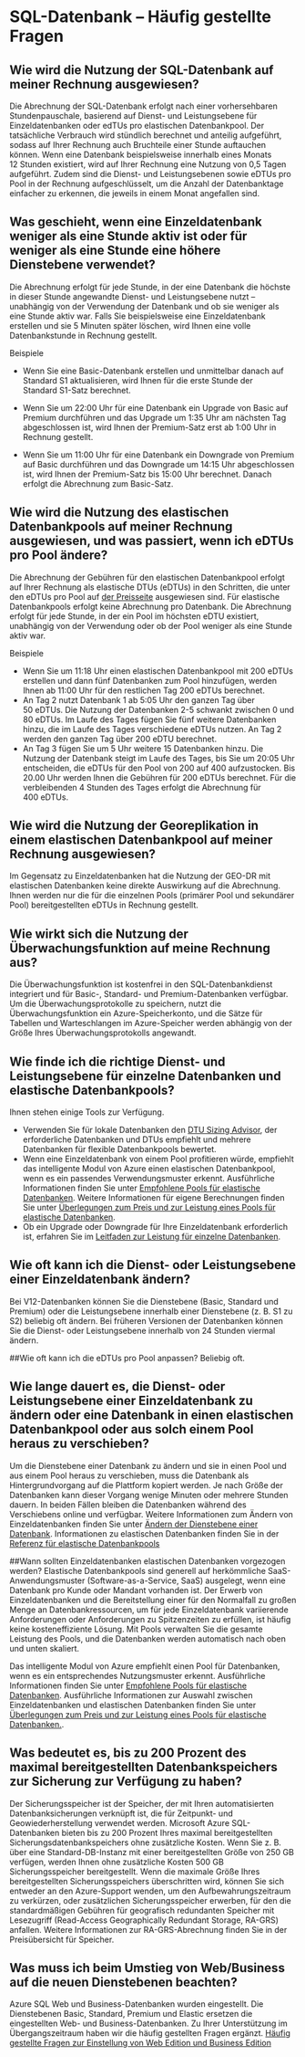 <properties 
   pageTitle="Azure SQL-Datenbank – Häufig gestellte Fragen" 
   description="Antworten auf häufig gestellte Fragen von Kunden zu Cloud-Datenbanken, zur Azure SQL-Datenbank, das Microsoft Managementsystem für relationale Datenbanken (RDBMS) und Database as a Service in der Cloud." 
   services="sql-database" 
   documentationCenter="" 
   authors="jeffgoll" 
   manager="jeffreyg" 
   editor="monicar"/>

<tags
   ms.service="sql-database"
   ms.devlang="NA"
   ms.topic="article"
   ms.tgt_pltfrm="NA"
   ms.workload="data-management" 
   ms.date="11/11/2015"
   ms.author="jeffreyg"/>

# SQL-Datenbank – Häufig gestellte Fragen

## Wie wird die Nutzung der SQL-Datenbank auf meiner Rechnung ausgewiesen? 
Die Abrechnung der SQL-Datenbank erfolgt nach einer vorhersehbaren Stundenpauschale, basierend auf Dienst- und Leistungsebene für Einzeldatenbanken oder edTUs pro elastischen Datenbankpool. Der tatsächliche Verbrauch wird stündlich berechnet und anteilig aufgeführt, sodass auf Ihrer Rechnung auch Bruchteile einer Stunde auftauchen können. Wenn eine Datenbank beispielsweise innerhalb eines Monats 12 Stunden existiert, wird auf Ihrer Rechnung eine Nutzung von 0,5 Tagen aufgeführt. Zudem sind die Dienst- und Leistungsebenen sowie eDTUs pro Pool in der Rechnung aufgeschlüsselt, um die Anzahl der Datenbanktage einfacher zu erkennen, die jeweils in einem Monat angefallen sind.

## Was geschieht, wenn eine Einzeldatenbank weniger als eine Stunde aktiv ist oder für weniger als eine Stunde eine höhere Dienstebene verwendet?
Die Abrechnung erfolgt für jede Stunde, in der eine Datenbank die höchste in dieser Stunde angewandte Dienst- und Leistungsebene nutzt – unabhängig von der Verwendung der Datenbank und ob sie weniger als eine Stunde aktiv war. Falls Sie beispielsweise eine Einzeldatenbank erstellen und sie 5 Minuten später löschen, wird Ihnen eine volle Datenbankstunde in Rechnung gestellt.

Beispiele
	
- Wenn Sie eine Basic-Datenbank erstellen und unmittelbar danach auf Standard S1 aktualisieren, wird Ihnen für die erste Stunde der Standard S1-Satz berechnet.

- Wenn Sie um 22:00 Uhr für eine Datenbank ein Upgrade von Basic auf Premium durchführen und das Upgrade um 1:35 Uhr am nächsten Tag abgeschlossen ist, wird Ihnen der Premium-Satz erst ab 1:00 Uhr in Rechnung gestellt.

- Wenn Sie um 11:00 Uhr für eine Datenbank ein Downgrade von Premium auf Basic durchführen und das Downgrade um 14:15 Uhr abgeschlossen ist, wird Ihnen der Premium-Satz bis 15:00 Uhr berechnet. Danach erfolgt die Abrechnung zum Basic-Satz.

## Wie wird die Nutzung des elastischen Datenbankpools auf meiner Rechnung ausgewiesen, und was passiert, wenn ich eDTUs pro Pool ändere?
Die Abrechnung der Gebühren für den elastischen Datenbankpool erfolgt auf Ihrer Rechnung als elastische DTUs (eDTUs) in den Schritten, die unter den eDTUs pro Pool auf [der Preisseite](https://azure.microsoft.com/pricing/details/sql-database/) ausgewiesen sind. Für elastische Datenbankpools erfolgt keine Abrechnung pro Datenbank. Die Abrechnung erfolgt für jede Stunde, in der ein Pool im höchsten eDTU existiert, unabhängig von der Verwendung oder ob der Pool weniger als eine Stunde aktiv war.

Beispiele

- Wenn Sie um 11:18 Uhr einen elastischen Datenbankpool mit 200 eDTUs erstellen und dann fünf Datenbanken zum Pool hinzufügen, werden Ihnen ab 11:00 Uhr für den restlichen Tag 200 eDTUs berechnet.
- An Tag 2 nutzt Datenbank 1 ab 5:05 Uhr den ganzen Tag über 50 eDTUs. Die Nutzung der Datenbanken 2-5 schwankt zwischen 0 und 80 eDTUs. Im Laufe des Tages fügen Sie fünf weitere Datenbanken hinzu, die im Laufe des Tages verschiedene eDTUs nutzen. An Tag 2 werden den ganzen Tag über 200 eDTU berechnet. 
- An Tag 3 fügen Sie um 5 Uhr weitere 15 Datenbanken hinzu. Die Nutzung der Datenbank steigt im Laufe des Tages, bis Sie um 20:05 Uhr entscheiden, die eDTUs für den Pool von 200 auf 400 aufzustocken. Bis 20.00 Uhr werden Ihnen die Gebühren für 200 eDTUs berechnet. Für die verbleibenden 4 Stunden des Tages erfolgt die Abrechnung für 400 eDTUs. 

## Wie wird die Nutzung der Georeplikation in einem elastischen Datenbankpool auf meiner Rechnung ausgewiesen?
Im Gegensatz zu Einzeldatenbanken hat die Nutzung der GEO-DR mit elastischen Datenbanken keine direkte Auswirkung auf die Abrechnung. Ihnen werden nur die für die einzelnen Pools (primärer Pool und sekundärer Pool) bereitgestellten eDTUs in Rechnung gestellt.

## Wie wirkt sich die Nutzung der Überwachungsfunktion auf meine Rechnung aus? 
Die Überwachungsfunktion ist kostenfrei in den SQL-Datenbankdienst integriert und für Basic-, Standard- und Premium-Datenbanken verfügbar. Um die Überwachungsprotokolle zu speichern, nutzt die Überwachungsfunktion ein Azure-Speicherkonto, und die Sätze für Tabellen und Warteschlangen im Azure-Speicher werden abhängig von der Größe Ihres Überwachungsprotokolls angewandt.

## Wie finde ich die richtige Dienst- und Leistungsebene für einzelne Datenbanken und elastische Datenbankpools? 
Ihnen stehen einige Tools zur Verfügung.

- Verwenden Sie für lokale Datenbanken den [DTU Sizing Advisor](http://dtucalculator.azurewebsites.net/), der erforderliche Datenbanken und DTUs empfiehlt und mehrere Datenbanken für flexible Datenbankpools bewertet.
- Wenn eine Einzeldatenbank von einem Pool profitieren würde, empfiehlt das intelligente Modul von Azure einen elastischen Datenbankpool, wenn es ein passendes Verwendungsmuster erkennt. Ausführliche Informationen finden Sie unter [Empfohlene Pools für elastische Datenbanken](sql-database-elastic-pool-portal.md#recommended-elastic-database-pools). Weitere Informationen für eigene Berechnungen finden Sie unter [Überlegungen zum Preis und zur Leistung eines Pools für elastische Datenbanken](sql-database-elastic-pool-guidance.md).
- Ob ein Upgrade oder Downgrade für Ihre Einzeldatenbank erforderlich ist, erfahren Sie im [Leitfaden zur Leistung für einzelne Datenbanken](sql-database-performance-guidance.md).

## Wie oft kann ich die Dienst- oder Leistungsebene einer Einzeldatenbank ändern? 
Bei V12-Datenbanken können Sie die Dienstebene (Basic, Standard und Premium) oder die Leistungsebene innerhalb einer Dienstebene (z. B. S1 zu S2) beliebig oft ändern. Bei früheren Versionen der Datenbanken können Sie die Dienst- oder Leistungsebene innerhalb von 24 Stunden viermal ändern.

##Wie oft kann ich die eDTUs pro Pool anpassen? 
Beliebig oft.

## Wie lange dauert es, die Dienst- oder Leistungsebene einer Einzeldatenbank zu ändern oder eine Datenbank in einen elastischen Datenbankpool oder aus solch einem Pool heraus zu verschieben? 
Um die Dienstebene einer Datenbank zu ändern und sie in einen Pool und aus einem Pool heraus zu verschieben, muss die Datenbank als Hintergrundvorgang auf die Plattform kopiert werden. Je nach Größe der Datenbanken kann dieser Vorgang wenige Minuten oder mehrere Stunden dauern. In beiden Fällen bleiben die Datenbanken während des Verschiebens online und verfügbar. Weitere Informationen zum Ändern von Einzeldatenbanken finden Sie unter [Ändern der Dienstebene einer Datenbank](sql-database-scale-up.md). Informationen zu elastischen Datenbanken finden Sie in der [Referenz für elastische Datenbankpools](sql-database-elastic-pool-reference.md#latency-of-elastic-pool-operations)

##Wann sollten Einzeldatenbanken elastischen Datenbanken vorgezogen werden? 
Elastische Datenbankpools sind generell auf herkömmliche SaaS-Anwendungsmuster (Software-as-a-Service, SaaS) ausgelegt, wenn eine Datenbank pro Kunde oder Mandant vorhanden ist. Der Erwerb von Einzeldatenbanken und die Bereitstellung einer für den Normalfall zu großen Menge an Datenbankressourcen, um für jede Einzeldatenbank variierende Anforderungen oder Anforderungen zu Spitzenzeiten zu erfüllen, ist häufig keine kosteneffiziente Lösung. Mit Pools verwalten Sie die gesamte Leistung des Pools, und die Datenbanken werden automatisch nach oben und unten skaliert.

Das intelligente Modul von Azure empfiehlt einen Pool für Datenbanken, wenn es ein entsprechendes Nutzungsmuster erkennt. Ausführliche Informationen finden Sie unter [Empfohlene Pools für elastische Datenbanken](sql-database-elastic-pool-portal.md#recommended-elastic-database-pools). Ausführliche Informationen zur Auswahl zwischen Einzeldatenbanken und elastischen Datenbanken finden Sie unter [Überlegungen zum Preis und zur Leistung eines Pools für elastische Datenbanken.](sql-database-elastic-pool-guidance.md).

## Was bedeutet es, bis zu 200 Prozent des maximal bereitgestellten Datenbankspeichers zur Sicherung zur Verfügung zu haben? 
Der Sicherungsspeicher ist der Speicher, der mit Ihren automatisierten Datenbanksicherungen verknüpft ist, die für Zeitpunkt- und Geowiederherstellung verwendet werden. Microsoft Azure SQL-Datenbanken bieten bis zu 200 Prozent Ihres maximal bereitgestellten Sicherungsdatenbankspeichers ohne zusätzliche Kosten. Wenn Sie z. B. über eine Standard-DB-Instanz mit einer bereitgestellten Größe von 250 GB verfügen, werden Ihnen ohne zusätzliche Kosten 500 GB Sicherungsspeicher bereitgestellt. Wenn die maximale Größe Ihres bereitgestellten Sicherungsspeichers überschritten wird, können Sie sich entweder an den Azure-Support wenden, um den Aufbewahrungszeitraum zu verkürzen, oder zusätzlichen Sicherungsspeicher erwerben, für den die standardmäßigen Gebühren für geografisch redundanten Speicher mit Lesezugriff (Read-Access Geographically Redundant Storage, RA-GRS) anfallen. Weitere Informationen zur RA-GRS-Abrechnung finden Sie in der Preisübersicht für Speicher.

## Was muss ich beim Umstieg von Web/Business auf die neuen Dienstebenen beachten?
Azure SQL Web und Business-Datenbanken wurden eingestellt. Die Dienstebenen Basic, Standard, Premium und Elastic ersetzen die eingestellten Web- und Business-Datenbanken. Zu Ihrer Unterstützung im Übergangszeitraum haben wir die häufig gestellten Fragen ergänzt. [Häufig gestellte Fragen zur Einstellung von Web Edition und Business Edition](sql-database-web-business-faq.md)

<!---HONumber=Nov15_HO4-->